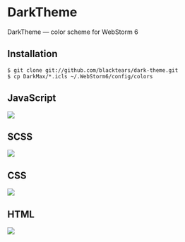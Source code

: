 # DarkTheme

DarkTheme — color scheme for WebStorm 6

## Installation

```
$ git clone git://github.com/blacktears/dark-theme.git
$ cp DarkMax/*.icls ~/.WebStorm6/config/colors
```

## JavaScript

![](http://f.cl.ly/items/0X083I003b163I0Z3d3o/js.png)

## SCSS

![](http://f.cl.ly/items/3t0r2k1E1E0000270m3n/scss.png)

## CSS

![](http://f.cl.ly/items/1F0u3g0I19132W07160K/css.png)

## HTML

![](http://f.cl.ly/items/1S3K0E21120c2Q2T1q2X/html.png)


